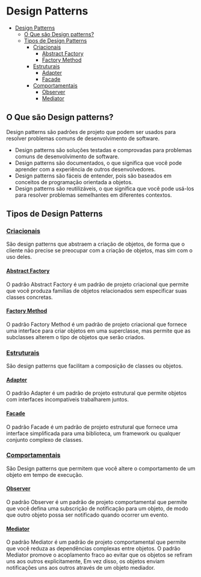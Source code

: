 # Design Patterns

- [Design Patterns](#design-patterns)
  - [O Que são Design patterns?](#o-que-são-design-patterns)
  - [Tipos de Design Patterns](#tipos-de-design-patterns)
    - [Criacionais](#criacionais)
      - [Abstract Factory](#abstract-factory)
      - [Factory Method](#factory-method)
    - [Estruturais](#estruturais)
      - [Adapter](#adapter)
      - [Facade](#facade)
    - [Comportamentais](#comportamentais)
      - [Observer](#observer)
      - [Mediator](#mediator)

## O Que são Design patterns?

Design patterns são padrões de projeto que podem ser usados para resolver problemas comuns de desenvolvimento de software.

- Design patterns são soluções testadas e comprovadas para problemas comuns de desenvolvimento de software.
- Design patterns são documentados, o que significa que você pode aprender com a experiência de outros desenvolvedores.
- Design patterns são fáceis de entender, pois são baseados em conceitos de programação orientada a objetos.
- Design patterns são reutilizáveis, o que significa que você pode usá-los para resolver problemas semelhantes em diferentes contextos.

## Tipos de Design Patterns

### [Criacionais](./src/creational)
São design patterns que abstraem a criação de objetos, de forma que o cliente não precise se preocupar com a criação de objetos, mas sim com o uso deles.

#### [Abstract Factory](./src/creational/abstract-factory)
O padrão Abstract Factory é um padrão de projeto criacional que permite que você produza famílias de objetos relacionados sem especificar suas classes concretas.

#### [Factory Method](./src/creational/factory_functions)
O padrão Factory Method é um padrão de projeto criacional que fornece uma interface para criar objetos em uma superclasse, mas permite que as subclasses alterem o tipo de objetos que serão criados.

### [Estruturais](./src/structural)
São design patterns que facilitam a composição de classes ou objetos.

#### [Adapter](./src/structural/adapter)
O padrão Adapter é um padrão de projeto estrutural que permite objetos com interfaces incompatíveis trabalharem juntos.

#### [Facade](./src/structural/facade)
O padrão Facade é um padrão de projeto estrutural que fornece uma interface simplificada para uma biblioteca, um framework ou qualquer conjunto complexo de classes.

### [Comportamentais](./src/behavioral)
São Design patterns que permitem que você altere o comportamento de um objeto em tempo de execução.

#### [Observer](./src/behavioral/observer)
O padrão Observer é um padrão de projeto comportamental que permite que você defina uma subscrição de notificação para um objeto, de modo que outro objeto possa ser notificado quando ocorrer um evento.

#### [Mediator](./src/behavioral/mediator)
O padrão Mediator é um padrão de projeto comportamental que permite que você reduza as dependências complexas entre objetos. O padrão Mediator promove o acoplamento fraco ao evitar que os objetos se refiram uns aos outros explicitamente, Em vez disso, os objetos enviam notificações uns aos outros através de um objeto mediador.
